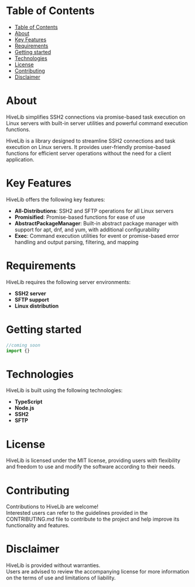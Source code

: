 # Table of Contents
- [Table of Contents](#table-of-contents)
- [About](#about)
- [Key Features](#key-features)
- [Requirements](#requirements)
- [Getting started](#getting-started)
- [Technologies](#technologies)
- [License](#license)
- [Contributing](#contributing)
- [Disclaimer](#disclaimer)

# About
HiveLib simplifies SSH2 connections via promise-based task execution on Linux servers with built-in server utilities and powerful command execution functions.

HiveLib is a library designed to streamline SSH2 connections and task execution on Linux servers. It provides user-friendly promise-based functions for efficient server operations without the need for a client application.

# Key Features
HiveLib offers the following key features:
- __All-Distributions__: SSH2 and SFTP operations for all Linux servers
- __Promisified__: Promise-based functions for ease of use
- __AbstractPackageManager__: Built-in abstract package manager with support for apt, dnf, and yum, with additional configurability
- __Exec__: Command execution utilities for event or promise-based error handling and output parsing, filtering, and mapping

# Requirements
HiveLib requires the following server environments:
- **SSH2 server**
- **SFTP support**
- **Linux distribution**

# Getting started

```ts
//coming soon
import {}
```

# Technologies
HiveLib is built using the following technologies:
- **TypeScript**
- **Node.js**
- **SSH2**
- **SFTP**

# License
HiveLib is licensed under the MIT license, providing users with flexibility and freedom to use and modify the software according to their needs.

# Contributing
Contributions to HiveLib are welcome!  
Interested users can refer to the guidelines provided in the CONTRIBUTING.md file to contribute to the project and help improve its functionality and features.

# Disclaimer
HiveLib is provided without warranties.  
Users are advised to review the accompanying license for more information on the terms of use and limitations of liability.
